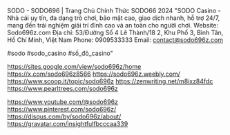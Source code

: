 SODO - SODO696 | Trang Chủ Chính Thức SODO66 2024
"SODO Casino - Nhà cái uy tín, đa dạng trò chơi, bảo mật cao, giao dịch nhanh, hỗ trợ 24/7, mang đến trải nghiệm giải trí đỉnh cao và an toàn cho người chơi.
Website: Sodo696z.com 
Địa chỉ: 53/Đường Số 4 Lê Thành/18 2, Khu Phố 3, Bình Tân, Hồ Chí Minh, Việt Nam
Phone: 0909533333
Email: contact@sodo696z.com

#sodo #sodo_casino #số_đỏ_casino"

https://sites.google.com/view/sodo696z/home
https://x.com/sodo696z8566
https://sodo696z.weebly.com/
https://www.scoop.it/topic/sodo696z
https://zenwriting.net/m8ixz84fdc
https://www.pearltrees.com/sodo696z

https://www.youtube.com/@sodo696z
https://www.pinterest.com/sodo696z/
https://disqus.com/by/sodo696z/about/
https://gravatar.com/insightfulfbcccaa339
